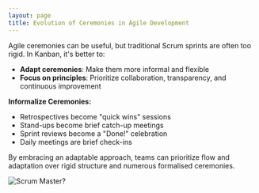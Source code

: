 ```yaml
---
layout: page
title: Evolution of Ceremonies in Agile Development
---
```


Agile ceremonies can be useful, but traditional Scrum sprints are often too rigid. In Kanban, it's better to:

* **Adapt ceremonies**: Make them more informal and flexible
* **Focus on principles**: Prioritize collaboration, transparency, and continuous improvement

**Informalize Ceremonies:**

* Retrospectives become "quick wins" sessions
* Stand-ups become brief catch-up meetings
* Sprint reviews become a "Done!" celebration
* Daily meetings are brief check-ins

By embracing an adaptable approach, teams can prioritize flow and adaptation over rigid structure and numerous formalised ceremonies.

![Scrum Master?](https://media1.tenor.com/m/iYgJChPAasEAAAAC/scrum-scrum-certification.gif)